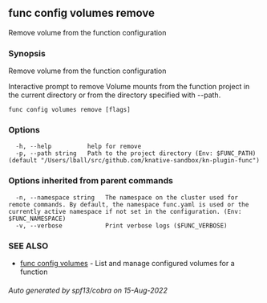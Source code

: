 ## func config volumes remove

Remove volume from the function configuration

### Synopsis

Remove volume from the function configuration

Interactive prompt to remove Volume mounts from the function project
in the current directory or from the directory specified with --path.


```
func config volumes remove [flags]
```

### Options

```
  -h, --help          help for remove
  -p, --path string   Path to the project directory (Env: $FUNC_PATH) (default "/Users/lball/src/github.com/knative-sandbox/kn-plugin-func")
```

### Options inherited from parent commands

```
  -n, --namespace string   The namespace on the cluster used for remote commands. By default, the namespace func.yaml is used or the currently active namespace if not set in the configuration. (Env: $FUNC_NAMESPACE)
  -v, --verbose            Print verbose logs ($FUNC_VERBOSE)
```

### SEE ALSO

* [func config volumes](func_config_volumes.md)	 - List and manage configured volumes for a function

###### Auto generated by spf13/cobra on 15-Aug-2022
